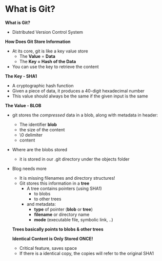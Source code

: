 # What is Git? 

**What is Git?**

- Distributed Version Control System

**How Does Git Store Information**

- At its core, git is like a key value store
    - The **Value** = **Data**
    - The **Key = Hash of the Data**
- You can use the key to retrieve the content

**The Key - SHA1**

- A cryptographic hash function
- Given a piece of data, it produces a 40-digit hexadecimal number
- This value should always be the same if the given input is the same

**The Value - BLOB**

- git stores the *compressed* data in a blob, along with metadata in header:
    - The identifier **blob**
    - the size of the content
    - \0 delimiter
    - content
- Where are the blobs stored
    - it is stored in our .git directory under the objects folder
- Blog needs more
    - It is missing filenames and directory structures!
    - Git stores this information in a **tree**
        - A tree contains pointers (using SHA1)
            - to blobs
            - to other trees
        - and metadata:
            - **type** of pointer (**blob** or **tree**)
            - **filename** or directory name
            - **mode** (executable file, symbolic link, ..)

    **Trees basically points to blobs & other trees**

    **Identical Content is Only Stored ONCE!**

    - Critical feature, saves space
    - If there is a identical copy, the copies will refer to the original SHA1